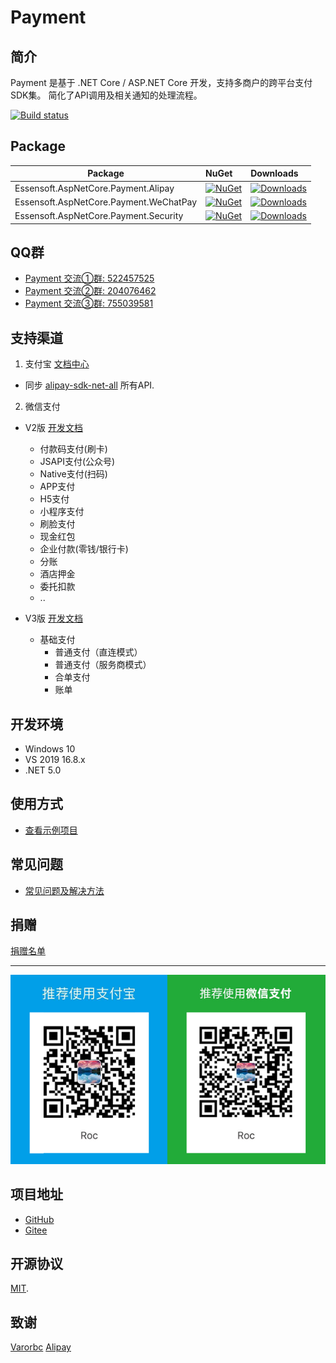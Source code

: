 # Payment

## 简介

Payment 是基于 .NET Core / ASP.NET Core 开发，支持多商户的跨平台支付SDK集。
简化了API调用及相关通知的处理流程。

[![Build status](https://dev.azure.com/essensoft/payment/_apis/build/status/payment-Dev-CI)](https://dev.azure.com/essensoft/payment/_build/latest?definitionId=18)

## Package

Package  | NuGet | Downloads
-------- | :---- | :-------- 
Essensoft.AspNetCore.Payment.Alipay | [![NuGet](https://img.shields.io/nuget/v/Essensoft.AspNetCore.Payment.Alipay?style=flat-square)](https://www.nuget.org/packages/Essensoft.AspNetCore.Payment.Alipay) | [![Downloads](https://img.shields.io/nuget/dt/Essensoft.AspNetCore.Payment.Alipay?style=flat-square)](https://www.nuget.org/packages/Essensoft.AspNetCore.Payment.Alipay)
Essensoft.AspNetCore.Payment.WeChatPay | [![NuGet](https://img.shields.io/nuget/v/Essensoft.AspNetCore.Payment.WeChatPay?style=flat-square)](https://www.nuget.org/packages/Essensoft.AspNetCore.Payment.WeChatPay) | [![Downloads](https://img.shields.io/nuget/dt/Essensoft.AspNetCore.Payment.WeChatPay?style=flat-square)](https://www.nuget.org/packages/Essensoft.AspNetCore.Payment.WeChatPay)
Essensoft.AspNetCore.Payment.Security | [![NuGet](https://img.shields.io/nuget/v/Essensoft.AspNetCore.Payment.Security?style=flat-square)](https://www.nuget.org/packages/Essensoft.AspNetCore.Payment.Security) | [![Downloads](https://img.shields.io/nuget/dt/Essensoft.AspNetCore.Payment.Security?style=flat-square)](https://www.nuget.org/packages/Essensoft.AspNetCore.Payment.Security)

## QQ群

- [Payment 交流①群: 522457525](https://shang.qq.com/wpa/qunwpa?idkey=aac56c8f02f54893267d3ac90787c1794a7687f3c31a923812a36b67c4ee6271)
- [Payment 交流②群: 204076462](https://shang.qq.com/wpa/qunwpa?idkey=a77c990f2a8fca61f7eaf87ad34eae1a4ac4ebb98968a2602514dfba0c23c108)
- [Payment 交流③群: 755039581](https://shang.qq.com/wpa/qunwpa?idkey=ef1dcf99efe9fe2cbb596ec743daa748f9296c1206bd19c64090ffe35a5e0ff9)

## 支持渠道

1. 支付宝 [文档中心](https://openhome.alipay.com/docCenter/docCenter.htm?from=openhomemenu)

* 同步 [alipay-sdk-net-all](https://github.com/alipay/alipay-sdk-net-all) 所有API.

2. 微信支付

* V2版 [开发文档](https://pay.weixin.qq.com/wiki/doc/api/index.html)
    - 付款码支付(刷卡)
    - JSAPI支付(公众号)
    - Native支付(扫码)
    - APP支付
    - H5支付
    - 小程序支付
    - 刷脸支付
    - 现金红包
    - 企业付款(零钱/银行卡)
    - 分账
    - 酒店押金
    - 委托扣款
    - ..

* V3版 [开发文档](https://pay.weixin.qq.com/wiki/doc/apiv3/wxpay/pages/Overview.shtml)
    - 基础支付
        * 普通支付（直连模式）
        * 普通支付（服务商模式）
        * 合单支付
        * 账单

## 开发环境
* Windows 10
* VS 2019 16.8.x
* .NET 5.0

## 使用方式

* [查看示例项目](samples/WebApplicationSample)

## 常见问题

* [常见问题及解决方法](https://github.com/essensoft/payment/issues/86)

## 捐赠

[捐赠名单](FUNDING.md)

---

![QrCode](img/payment-qrcode.png)

## 项目地址

- [GitHub](https://github.com/essensoft/payment)
- [Gitee](https://gitee.com/essensoft/payment)

## 开源协议

[MIT](LICENSE).

## 致谢

[Varorbc](https://github.com/Varorbc)
[Alipay](https://github.com/alipay)
